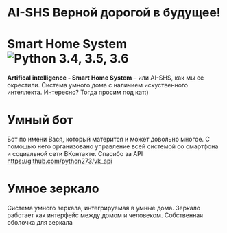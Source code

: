 # AI-SHS Верной дорогой в будущее!

Smart Home System ![Python 3.4, 3.5, 3.6](https://img.shields.io/pypi/pyversions/3)
=================================================================================================================================================================================
**Artifical intelligence - Smart Home System** – или AI-SHS, как мы ее окрестили. Система умного дома с наличием искуственного интеллекта. Интересно? Тогда просим под кат:)

# Умный бот
Бот по имени Вася, который матерится и может довольно многое. С помощью него организовано управление всей системой со смартфона и социальной сети ВКонтакте. Спасибо за API <a name="Kirill">https://github.com/python273/vk_api</a>

# Умное зеркало
Система умного зеркала, интегрируемая в умные дома. Зеркало работает как интерфейс между домом и человеком. Собственная оболочка для зеркала
